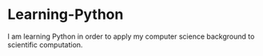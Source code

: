# Learning-Python
I am learning Python in order to apply my computer science background to scientific computation. 

